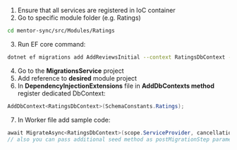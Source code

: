 1. Ensure that all services are registered in IoC container
2. Go to specific module folder (e.g. Ratings)
```bash
cd mentor-sync/src/Modules/Ratings
```

3. Run EF core command:
```bash
dotnet ef migrations add AddReviewsInitial --context RatingsDbContext --project ./MentorSync.Ratings/MentorSync.Ratings.csproj --startup-project ../../MentorSync.API/MentorSync.API.csproj --output-dir Data/Migrations
```

4. Go to the **MigrationsService** project
5. Add reference to **desired** module project
6. In **DependencyInjectionExtensions** file in **AddDbContexts method** register dedicated DbContext:
```csharp
AddDbContext<RatingsDbContext>(SchemaConstants.Ratings);
```
7. In Worker file add sample code:
```csharp
await MigrateAsync<RatingsDbContext>(scope.ServiceProvider, cancellationToken);
// also you can pass additional seed method as postMigrationStep parameter
```